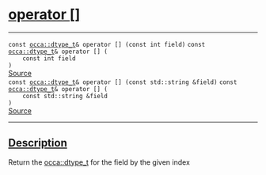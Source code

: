 
<h1 id="operator []">
 <a href="#/api/dtype_t/operator_bracket" class="anchor">
   <span>operator []</span>
  </a>
</h1>

<div class="signature">

<hr>

  <div class="definition-container">
    <div class="definition">
      <code class="desktop-only"><span class="token keyword">const</span> <a href="#/api/dtype_t/">occa::dtype&#95;t</a>&amp; operator [] (<span class="token keyword">const</span> <span class="token keyword">int</span> field)</code>
      <code class="mobile-only"><span class="token keyword">const</span> <a href="#/api/dtype_t/">occa::dtype&#95;t</a>&amp; operator [] (
    <span class="token keyword">const</span> <span class="token keyword">int</span> field
)</code>
      <div class="flex-spacing"></div>
      <a href="https://github.com/libocca/occa/blob/06c83625/include/occa/dtype/dtype.hpp#L164" target="_blank">Source</a>
    </div>
    
  </div>

  <div class="definition-container">
    <div class="definition">
      <code class="desktop-only"><span class="token keyword">const</span> <a href="#/api/dtype_t/">occa::dtype&#95;t</a>&amp; operator [] (<span class="token keyword">const</span> <span class="token keyword">std::string</span> &amp;field)</code>
      <code class="mobile-only"><span class="token keyword">const</span> <a href="#/api/dtype_t/">occa::dtype&#95;t</a>&amp; operator [] (
    <span class="token keyword">const</span> <span class="token keyword">std::string</span> &amp;field
)</code>
      <div class="flex-spacing"></div>
      <a href="https://github.com/libocca/occa/blob/06c83625/include/occa/dtype/dtype.hpp#L174" target="_blank">Source</a>
    </div>
    
  </div>

  <hr>
</div>


<h2 id="description">
 <a href="#/api/dtype_t/operator_bracket?id=description" class="anchor">
   <span>Description</span>
  </a>
</h2>

Return the [occa::dtype_t](/api/dtype_t/) for the field by the given index
